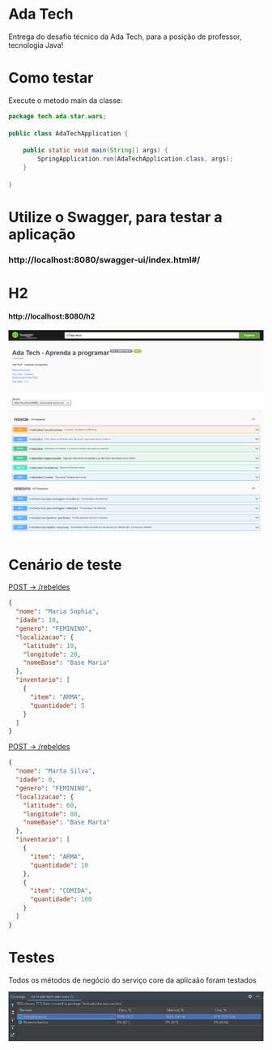 # Ada Tech
Entrega do desafio técnico da Ada Tech, para a posição de professor, tecnologia Java!

# Como testar

Execute o metodo main da classe:
```java
package tech.ada.star.wars;

public class AdaTechApplication {

    public static void main(String[] args) {
        SpringApplication.run(AdaTechApplication.class, args);
    }

}
```

# Utilize o Swagger, para testar a aplicação
### http://localhost:8080/swagger-ui/index.html#/

# H2
#### http://localhost:8080/h2

![Alt text](doc/swagger.png?raw=true "Swagger")

# Cenário de teste

[POST -> /rebeldes](http://localhost:8080/swagger-ui/index.html#/rebelde/adicionarRebelde)
```json
{
  "nome": "Maria Sophia",
  "idade": 10,
  "genero": "FEMININO",
  "localizacao": {
    "latitude": 10,
    "longitude": 20,
    "nomeBase": "Base Maria"
  },
  "inventario": [
    {
      "item": "ARMA",
      "quantidade": 5
    }
  ]
}
```

[POST -> /rebeldes](http://localhost:8080/swagger-ui/index.html#/rebelde/adicionarRebelde)
```json
{
  "nome": "Marta Silva",
  "idade": 0,
  "genero": "FEMININO",
  "localizacao": {
    "latitude": 60,
    "longitude": 80,
    "nomeBase": "Base Marta"
  },
  "inventario": [
    {
      "item": "ARMA",
      "quantidade": 10
    },
    {
      "item": "COMIDA",
      "quantidade": 100
    }
  ]
}
```



# Testes
Todos os métodos de negócio do serviço core da aplicaão foram testados

![Alt text](doc/code_coverage.png?raw=true "Configurando token JWT no swagger")

